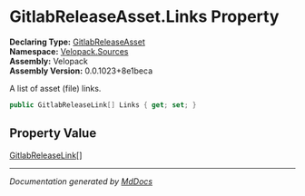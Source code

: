 ﻿<!--  
  <auto-generated>   
    The contents of this file were generated by a tool.  
    Changes to this file may be list if the file is regenerated  
  </auto-generated>   
-->

# GitlabReleaseAsset.Links Property

**Declaring Type:** [GitlabReleaseAsset](../index.md)  
**Namespace:** [Velopack.Sources](../../index.md)  
**Assembly:** Velopack  
**Assembly Version:** 0.0.1023+8e1beca

A list of asset (file) links.

```csharp
public GitlabReleaseLink[] Links { get; set; }
```

## Property Value

[GitlabReleaseLink](../../GitlabReleaseLink/index.md)\[\]

___

*Documentation generated by [MdDocs](https://github.com/ap0llo/mddocs)*
